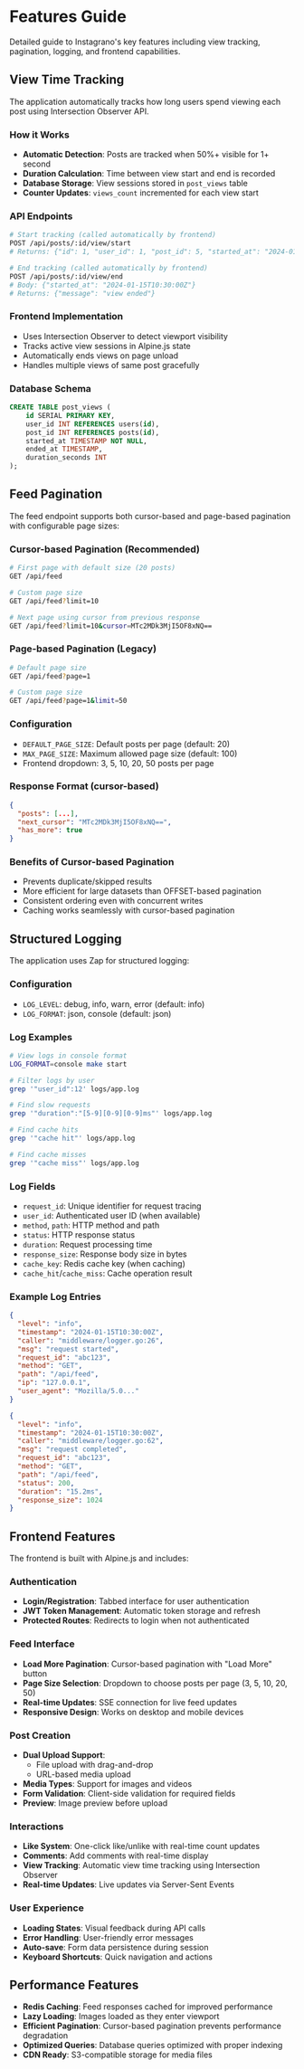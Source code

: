 # Features Guide

Detailed guide to Instagrano's key features including view tracking, pagination, logging, and frontend capabilities.

## View Time Tracking

The application automatically tracks how long users spend viewing each post using Intersection Observer API.

### How it Works
- **Automatic Detection**: Posts are tracked when 50%+ visible for 1+ second
- **Duration Calculation**: Time between view start and end is recorded
- **Database Storage**: View sessions stored in `post_views` table
- **Counter Updates**: `views_count` incremented for each view start

### API Endpoints
```bash
# Start tracking (called automatically by frontend)
POST /api/posts/:id/view/start
# Returns: {"id": 1, "user_id": 1, "post_id": 5, "started_at": "2024-01-15T10:30:00Z"}

# End tracking (called automatically by frontend)  
POST /api/posts/:id/view/end
# Body: {"started_at": "2024-01-15T10:30:00Z"}
# Returns: {"message": "view ended"}
```

### Frontend Implementation
- Uses Intersection Observer to detect viewport visibility
- Tracks active view sessions in Alpine.js state
- Automatically ends views on page unload
- Handles multiple views of same post gracefully

### Database Schema
```sql
CREATE TABLE post_views (
    id SERIAL PRIMARY KEY,
    user_id INT REFERENCES users(id),
    post_id INT REFERENCES posts(id),
    started_at TIMESTAMP NOT NULL,
    ended_at TIMESTAMP,
    duration_seconds INT
);
```

## Feed Pagination

The feed endpoint supports both cursor-based and page-based pagination with configurable page sizes:

### Cursor-based Pagination (Recommended)
```bash
# First page with default size (20 posts)
GET /api/feed

# Custom page size
GET /api/feed?limit=10

# Next page using cursor from previous response
GET /api/feed?limit=10&cursor=MTc2MDk3MjI5OF8xNQ==
```

### Page-based Pagination (Legacy)
```bash
# Default page size
GET /api/feed?page=1

# Custom page size
GET /api/feed?page=1&limit=50
```

### Configuration
- `DEFAULT_PAGE_SIZE`: Default posts per page (default: 20)
- `MAX_PAGE_SIZE`: Maximum allowed page size (default: 100)
- Frontend dropdown: 3, 5, 10, 20, 50 posts per page

### Response Format (cursor-based)
```json
{
  "posts": [...],
  "next_cursor": "MTc2MDk3MjI5OF8xNQ==",
  "has_more": true
}
```

### Benefits of Cursor-based Pagination
- Prevents duplicate/skipped results
- More efficient for large datasets than OFFSET-based pagination
- Consistent ordering even with concurrent writes
- Caching works seamlessly with cursor-based pagination

## Structured Logging

The application uses Zap for structured logging:

### Configuration
- `LOG_LEVEL`: debug, info, warn, error (default: info)
- `LOG_FORMAT`: json, console (default: json)

### Log Examples
```bash
# View logs in console format
LOG_FORMAT=console make start

# Filter logs by user
grep '"user_id":12' logs/app.log

# Find slow requests
grep '"duration":"[5-9][0-9][0-9]ms"' logs/app.log

# Find cache hits
grep '"cache hit"' logs/app.log

# Find cache misses
grep '"cache miss"' logs/app.log
```

### Log Fields
- `request_id`: Unique identifier for request tracing
- `user_id`: Authenticated user ID (when available)
- `method`, `path`: HTTP method and path
- `status`: HTTP response status
- `duration`: Request processing time
- `response_size`: Response body size in bytes
- `cache_key`: Redis cache key (when caching)
- `cache_hit`/`cache_miss`: Cache operation result

### Example Log Entries
```json
{
  "level": "info",
  "timestamp": "2024-01-15T10:30:00Z",
  "caller": "middleware/logger.go:26",
  "msg": "request started",
  "request_id": "abc123",
  "method": "GET",
  "path": "/api/feed",
  "ip": "127.0.0.1",
  "user_agent": "Mozilla/5.0..."
}
```

```json
{
  "level": "info",
  "timestamp": "2024-01-15T10:30:00Z",
  "caller": "middleware/logger.go:62",
  "msg": "request completed",
  "request_id": "abc123",
  "method": "GET",
  "path": "/api/feed",
  "status": 200,
  "duration": "15.2ms",
  "response_size": 1024
}
```

## Frontend Features

The frontend is built with Alpine.js and includes:

### Authentication
- **Login/Registration**: Tabbed interface for user authentication
- **JWT Token Management**: Automatic token storage and refresh
- **Protected Routes**: Redirects to login when not authenticated

### Feed Interface
- **Load More Pagination**: Cursor-based pagination with "Load More" button
- **Page Size Selection**: Dropdown to choose posts per page (3, 5, 10, 20, 50)
- **Real-time Updates**: SSE connection for live feed updates
- **Responsive Design**: Works on desktop and mobile devices

### Post Creation
- **Dual Upload Support**: 
  - File upload with drag-and-drop
  - URL-based media upload
- **Media Types**: Support for images and videos
- **Form Validation**: Client-side validation for required fields
- **Preview**: Image preview before upload

### Interactions
- **Like System**: One-click like/unlike with real-time count updates
- **Comments**: Add comments with real-time display
- **View Tracking**: Automatic view time tracking using Intersection Observer
- **Real-time Updates**: Live updates via Server-Sent Events

### User Experience
- **Loading States**: Visual feedback during API calls
- **Error Handling**: User-friendly error messages
- **Auto-save**: Form data persistence during session
- **Keyboard Shortcuts**: Quick navigation and actions

## Performance Features

- **Redis Caching**: Feed responses cached for improved performance
- **Lazy Loading**: Images loaded as they enter viewport
- **Efficient Pagination**: Cursor-based pagination prevents performance degradation
- **Optimized Queries**: Database queries optimized with proper indexing
- **CDN Ready**: S3-compatible storage for media files
